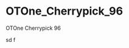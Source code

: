 # OTOne_Cherrypick_96
OTOne Cherrypick 96






























































sd
f
